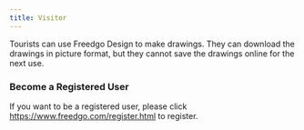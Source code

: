 ```yaml
---
title: Visitor
---
```

Tourists can use Freedgo Design to make drawings. They can download the drawings in picture format, but they cannot save the drawings online for the next use.
 ### Become a Registered User 
<script async src="https://pagead2.googlesyndication.com/pagead/js/adsbygoogle.js"></script><ins class="adsbygoogle" style="display:block; text-align:center;" data-ad-layout="in-article" data-ad-format="fluid" data-ad-client="ca-pub-9055212255210230" data-ad-slot="7941459222"></ins> <script>(adsbygoogle = window.adsbygoogle || []).push({});</script> 
 If you want to be a registered user, please click https://www.freedgo.com/register.html to register.